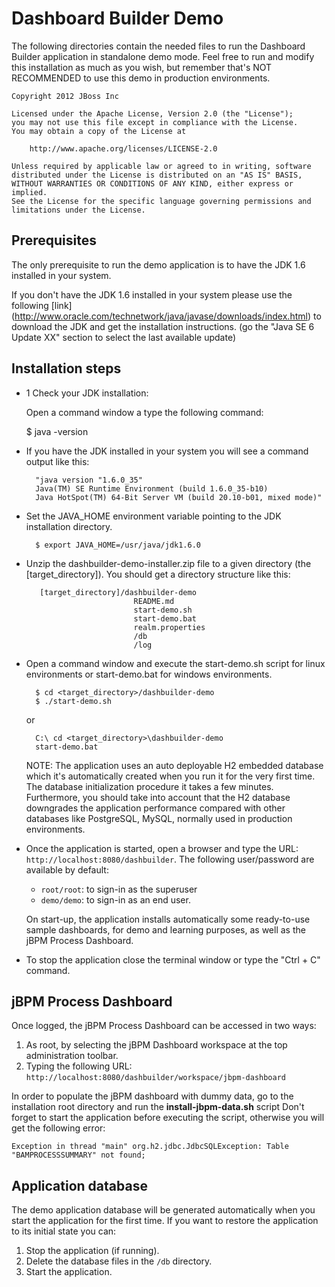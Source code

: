 Dashboard Builder Demo
=======================

The following directories contain the needed files to run the Dashboard Builder application in standalone demo mode.
Feel free to run and modify this installation as much as you wish, but remember that's NOT
RECOMMENDED to use this demo in production environments.

    Copyright 2012 JBoss Inc

    Licensed under the Apache License, Version 2.0 (the "License");
    you may not use this file except in compliance with the License.
    You may obtain a copy of the License at

        http://www.apache.org/licenses/LICENSE-2.0

    Unless required by applicable law or agreed to in writing, software
    distributed under the License is distributed on an "AS IS" BASIS,
    WITHOUT WARRANTIES OR CONDITIONS OF ANY KIND, either express or implied.
    See the License for the specific language governing permissions and
    limitations under the License.


Prerequisites
-------------------

The only prerequisite to run the demo application is to have the JDK 1.6 installed in your system.

If you don't have the JDK 1.6 installed in your system please use the following [link]
(http://www.oracle.com/technetwork/java/javase/downloads/index.html) to download the JDK and get
the installation instructions. (go the "Java SE 6 Update XX" section to select the last available update)

Installation steps
------------------

* 1 Check your JDK installation:

  Open a command window a type the following command:

    $ java -version

* If you have the JDK installed in your system you will see a command output like this:

        "java version "1.6.0_35"
        Java(TM) SE Runtime Environment (build 1.6.0_35-b10)
        Java HotSpot(TM) 64-Bit Server VM (build 20.10-b01, mixed mode)"

* Set the JAVA_HOME environment variable pointing to the JDK installation directory.

        $ export JAVA_HOME=/usr/java/jdk1.6.0

* Unzip the dashbuilder-demo-installer.zip file to a given directory (the [target_directory]).
  You should get a directory structure like this:

         [target_directory]/dashbuilder-demo
                              README.md
                              start-demo.sh
                              start-demo.bat
                              realm.properties
                              /db
                              /log

* Open a command window and execute the start-demo.sh script for linux environments or start-demo.bat for windows
   environments.

        $ cd <target_directory>/dashbuilder-demo
        $ ./start-demo.sh

   or

        C:\ cd <target_directory>\dashbuilder-demo
        start-demo.bat

  NOTE: The application uses an auto deployable H2 embedded database which it's automatically created when you run
  it for the very first time. The database initialization procedure it takes a few minutes. Furthermore, you should
  take into account that the H2 database downgrades the application performance compared with other databases like
  PostgreSQL, MySQL, normally used in production environments.

* Once the application is started, open a browser and type the URL: <code>http://localhost:8080/dashbuilder</code>.
The following user/password are available by default:

    * <code>root/root</code>: to sign-in as the superuser
    * <code>demo/demo</code>: to sign-in as an end user.

  On start-up, the application installs automatically some ready-to-use sample dashboards, for demo and learning purposes,
  as well as the jBPM Process Dashboard.

* To stop the application close the terminal window or type the "Ctrl + C" command.

jBPM Process Dashboard
------------------------

Once logged, the jBPM Process Dashboard can be accessed in two ways:

1. As root, by selecting the jBPM Dashboard workspace at the top administration toolbar.
2. Typing the following URL: <code>http://localhost:8080/dashbuilder/workspace/jbpm-dashboard</code>

In order to populate the jBPM dashboard with dummy data, go to the installation root directory and run
the **install-jbpm-data.sh** script Don't forget to start the application before executing the script,
otherwise you will get the following error:

    Exception in thread "main" org.h2.jdbc.JdbcSQLException: Table "BAMPROCESSSUMMARY" not found;


Application database
----------------------

The demo application database will be generated automatically when you start the application for the first time.
If you want to restore the application to its initial state you can:

1. Stop the application (if running).
2. Delete the database files in the <code>/db</code> directory.
3. Start the application.
